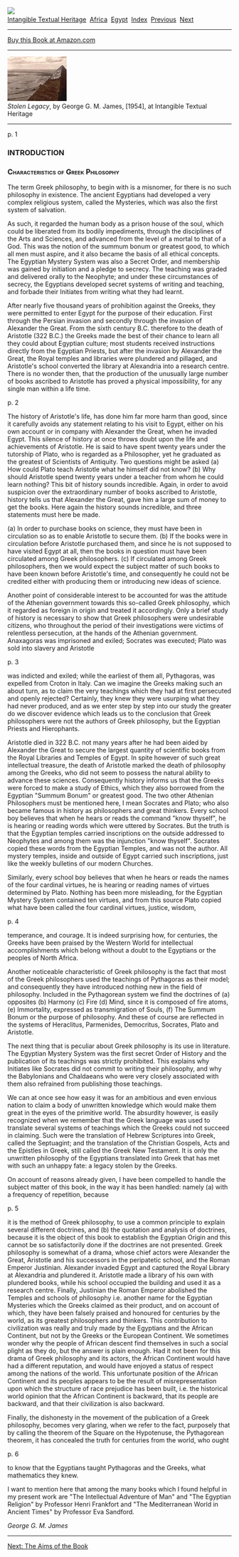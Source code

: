 [![](../../cdshop/ithlogo.png)](../../index)  
[Intangible Textual Heritage](../../index)  [Africa](../index) 
[Egypt](../../egy/index)  [Index](index)  [Previous](stle02) 
[Next](stle04) 

------------------------------------------------------------------------

[Buy this Book at
Amazon.com](https://www.amazon.com/exec/obidos/ASIN/0865433623/internetsacredte)

------------------------------------------------------------------------

[![](img/tease.jpg)](index)  
*Stolen Legacy*, by George G. M. James, \[1954\], at Intangible Textual
Heritage

------------------------------------------------------------------------

<span id="page_1">p. 1</span>

### INTRODUCTION

### <span class="smallcaps">Characteristics of Greek Philosophy</span>

The term Greek philosophy, to begin with is a misnomer, for there is no
such philosophy in existence. The ancient Egyptians had developed a very
complex religious system, called the Mysteries, which was also the first
system of salvation.

As such, it regarded the human body as a prison house of the soul, which
could be liberated from its bodily impediments, through the disciplines
of the Arts and Sciences, and advanced from the level of a mortal to
that of a God. This was the notion of the summum bonum or greatest good,
to which all men must aspire, and it also became the basis of all
ethical concepts. The Egyptian Mystery System was also a Secret Order,
and membership was gained by initiation and a pledge to secrecy. The
teaching was graded and delivered orally to the Neophyte; and under
these circumstances of secrecy, the Egyptians developed secret systems
of writing and teaching, and forbade their Initiates from writing what
they had learnt.

After nearly five thousand years of prohibition against the Greeks, they
were permitted to enter Egypt for the purpose of their education. First
through the Persian invasion and secondly through the invasion of
Alexander the Great. From the sixth century B.C. therefore to the death
of Aristotle (322 B.C.) the Greeks made the best of their chance to
learn all they could about Egyptian culture; most students received
instructions directly from the Egyptian Priests, but after the invasion
by Alexander the Great, the Royal temples and libraries were plundered
and pillaged, and Aristotle's school converted the library at Alexandria
into a research centre. There is no wonder then, that the production of
the unusually large number of books ascribed to Aristotle has proved a
physical impossibility, for any single man within a life time.

<span id="page_2">p. 2</span>

The history of Aristotle's life, has done him far more harm than good,
since it carefully avoids any statement relating to his visit to Egypt,
either on his own account or in company with Alexander the Great, when
he invaded Egypt. This silence of history at once throws doubt upon the
life and achievements of Aristotle. He is said to have spent twenty
years under the tutorship of Plato, who is regarded as a Philosopher,
yet he graduated as the greatest of Scientists of Antiquity. Two
questions might be asked (a) How could Plato teach Aristotle what he
himself did not know? (b) Why should Aristotle spend twenty years under
a teacher from whom he could learn nothing? This bit of history sounds
incredible. Again, in order to avoid suspicion over the extraordinary
number of books ascribed to Aristotle, history tells us that Alexander
the Great, gave him a large sum of money to get the books. Here again
the history sounds incredible, and three statements must here be made.

\(a\) In order to purchase books on science, they must have been in
circulation so as to enable Aristotle to secure them. (b) If the books
were in circulation before Aristotle purchased them, and since he is not
supposed to have visited Egypt at all, then the books in question must
have been circulated among Greek philosophers. (c) If circulated among
Greek philosophers, then we would expect the subject matter of such
books to have been known before Aristotle's time, and consequently he
could not be credited either with producing them or introducing new
ideas of science.

Another point of considerable interest to be accounted for was the
attitude of the Athenian government towards this so-called Greek
philosophy, which it regarded as foreign in origin and treated it
accordingly. Only a brief study of history is necessary to show that
Greek philosophers were undesirable citizens, who throughout the period
of their investigations were victims of relentless persecution, at the
hands of the Athenian government. Anaxagoras was imprisoned and exiled;
Socrates was executed; Plato was sold into slavery and Aristotle

<span id="page_3">p. 3</span>

was indicted and exiled; while the earliest of them all, Pythagoras, was
expelled from Croton in Italy. Can we imagine the Greeks making such an
about turn, as to claim the very teachings which they had at first
persecuted and openly rejected? Certainly, they knew they were usurping
what they had never produced, and as we enter step by step into our
study the greater do we discover evidence which leads us to the
conclusion that Greek philosophers were not the authors of Greek
philosophy, but the Egyptian Priests and Hierophants.

Aristotle died in 322 B.C. not many years after he had been aided by
Alexander the Great to secure the largest quantity of scientific books
from the Royal Libraries and Temples of Egypt. In spite however of such
great intellectual treasure, the death of Aristotle marked the death of
philosophy among the Greeks, who did not seem to possess the natural
ability to advance these sciences. Consequently history informs us that
the Greeks were forced to make a study of Ethics, which they also
borrowed from the Egyptian "Summum Bonum" or greatest good. The two
other Athenian Philosophers must be mentioned here, I mean Socrates and
Plato; who also became famous in history as philosophers and great
thinkers. Every school boy believes that when he hears or reads the
command "know thyself", he is hearing or reading words which were
uttered by Socrates. But the truth is that the Egyptian temples carried
inscriptions on the outside addressed to Neophytes and among them was
the injunction "know thyself". Socrates copied these words from the
Egyptian Temples, and was not the author. All mystery temples, inside
and outside of Egypt carried such inscriptions, just like the weekly
bulletins of our modern Churches.

Similarly, every school boy believes that when he hears or reads the
names of the four cardinal virtues, he is hearing or reading names of
virtues determined by Plato. Nothing has been more misleading, for the
Egyptian Mystery System contained ten virtues, and from this source
Plato copied what have been called the four cardinal virtues, justice,
wisdom,

<span id="page_4">p. 4</span>

temperance, and courage. It is indeed surprising how, for centuries, the
Greeks have been praised by the Western World for intellectual
accomplishments which belong without a doubt to the Egyptians or the
peoples of North Africa.

Another noticeable characteristic of Greek philosophy is the fact that
most of the Greek philosophers used the teachings of Pythagoras as their
model; and consequently they have introduced nothing new in the field of
philosophy. Included in the Pythagorean system we find the doctrines of
(a) opposites (b) Harmony (c) Fire (d) Mind, since it is composed of
fire atoms, (e) Immortality, expressed as transmigration of Souls, (f)
The Summum Bonum or the purpose of philosophy. And these of course are
reflected in the systems of Heraclitus, Parmenides, Democritus,
Socrates, Plato and Aristotle.

The next thing that is peculiar about Greek philosophy is its use in
literature. The Egyptian Mystery System was the first secret Order of
History and the publication of its teachings was strictly prohibited.
This explains why Initiates like Socrates did not commit to writing
their philosophy, and why the Babylonians and Chaldaeans who were very
closely associated with them also refrained from publishing those
teachings.

We can at once see how easy it was for an ambitious and even envious
nation to claim a body of unwritten knowledge which would make them
great in the eyes of the primitive world. The absurdity however, is
easily recognized when we remember that the Greek language was used to
translate several systems of teachings which the Greeks could not
succeed in claiming. Such were the translation of Hebrew Scriptures into
Greek, called the Septuagint; and the translation of the Christian
Gospels, Acts and the Epistles in Greek, still called the Greek New
Testament. It is only the unwritten philosophy of the Egyptians
translated into Greek that has met with such an unhappy fate: a legacy
stolen by the Greeks.

On account of reasons already given, I have been compelled to handle the
subject matter of this book, in the way it has been handled: namely (a)
with a frequency of repetition, because

<span id="page_5">p. 5</span>

it is the method of Greek philosophy, to use a common principle to
explain several different doctrines, and (b) the quotation and analysis
of doctrines, because it is the object of this book to establish the
Egyptian Origin and this cannot be so satisfactorily done if the
doctrines are not presented. Greek philosophy is somewhat of a drama,
whose chief actors were Alexander the Great, Aristotle and his
successors in the peripatetic school, and the Roman Emperor Justinian.
Alexander invaded Egypt and captured the Royal Library at Alexandria and
plundered it. Aristotle made a library of his own with plundered books,
while his school occupied the building and used it as a research centre.
Finally, Justinian the Roman Emperor abolished the Temples and schools
of philosophy i.e. another name for the Egyptian Mysteries which the
Greeks claimed as their product, and on account of which, they have been
falsely praised and honoured for centuries by the world, as its greatest
philosophers and thinkers. This contribution to civilization was really
and truly made by the Egyptians and the African Continent, but not by
the Greeks or the European Continent. We sometimes wonder why the people
of African descent find themselves in such a social plight as they do,
but the answer is plain enough. Had it not been for this drama of Greek
philosophy and its actors, the African Continent would have had a
different reputation, and would have enjoyed a status of respect among
the nations of the world. This unfortunate position of the African
Continent and its peoples appears to be the result of misrepresentation
upon which the structure of race prejudice has been built, i.e. the
historical world opinion that the African Continent is backward, that
its people are backward, and that their civilization is also backward.

Finally, the dishonesty in the movement of the publication of a Greek
philosophy, becomes very glaring, when we refer to the fact, purposely
that by calling the theorem of the Square on the Hypotenuse, the
Pythagorean theorem, it has concealed the truth for centuries from the
world, who ought

<span id="page_6">p. 6</span>

to know that the Egyptians taught Pythagoras and the Greeks, what
mathematics they knew.

I want to mention here that among the many books which I found helpful
in my present work are "The Intellectual Adventure of Man" and "The
Egyptian Religion" by Professor Henri Frankfort and "The Mediterranean
World in Ancient Times" by Professor Eva Sandford.

*George G. M. James*

------------------------------------------------------------------------

[Next: The Aims of the Book](stle04)
